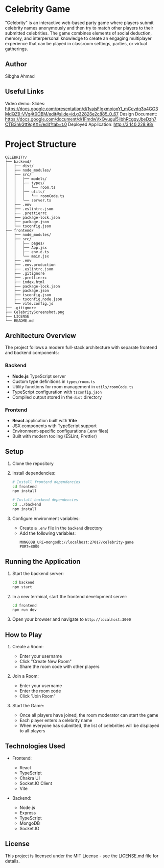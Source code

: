 # Celebrity Game

"Celebrity" is an interactive web-based party game where players submit celebrity names anonymously and then try to match other players to their submitted celebrities. The game combines elements of social deduction, memory, and interpersonal knowledge to create an engaging multiplayer experience that can be played in classroom settings, parties, or virtual gatherings.

## Author

Sibgha Ahmad

## Useful Links
Video demo: 
Slides: https://docs.google.com/presentation/d/1yajsFIgxmoiooYI_mCcvdq3o4GG3MdQZ9-VVg4t0OBM/edit#slide=id.g32826e2c885_0_67
Design Document: https://docs.google.com/document/d/1FmdwVxQvugul5ilbhRcgqyJbeDzh7CTB3hkGtt9qKXE/edit?tab=t.0
Deployed Application: http://3.140.228.98/


# Project Structure

```
CELEBRITY/
├── backend/
│   ├── dist/
│   ├── node_modules/
│   ├── src/
│   │   ├── models/
│   │   ├── types/
│   │   │   └── room.ts
│   │   ├── utils/
│   │   │   └── roomCode.ts
│   │   └── server.ts
│   ├── .env
│   ├── .eslintrc.json
│   ├── .prettierrc
│   ├── package-lock.json
│   ├── package.json
│   └── tsconfig.json
├── frontend/
│   ├── node_modules/
│   ├── src/
│   │   ├── pages/
│   │   ├── App.jsx
│   │   ├── env.d.ts
│   │   └── main.jsx
│   ├── .env
│   ├── .env.production
│   ├── .eslintrc.json
│   ├── .gitignore
│   ├── .prettierrc
│   ├── index.html
│   ├── package-lock.json
│   ├── package.json
│   ├── tsconfig.json
│   ├── tsconfig.node.json
│   └── vite.config.js
├── .gitignore
├── CelebrityScreenshot.png
├── LICENSE
└── README.md
```

## Architecture Overview

The project follows a modern full-stack architecture with separate frontend and backend components:

### Backend
- **Node.js** TypeScript server 
- Custom type definitions in `types/room.ts`
- Utility functions for room management in `utils/roomCode.ts`
- TypeScript configuration with `tsconfig.json`
- Compiled output stored in the `dist` directory

### Frontend
- **React** application built with **Vite**
- JSX components with TypeScript support
- Environment-specific configurations (.env files)
- Built with modern tooling (ESLint, Prettier)

## Setup

1. Clone the repository
2. Install dependencies:
   ```bash
   # Install frontend dependencies
   cd frontend
   npm install

   # Install backend dependencies
   cd ../backend
   npm install
   ```

3. Configure environment variables:
   - Create a `.env` file in the `backend` directory
   - Add the following variables:
     ```
     MONGODB_URI=mongodb://localhost:27017/celebrity-game
     PORT=8000
     ```

## Running the Application

1. Start the backend server:
   ```bash
   cd backend
   npm start
   ```

2. In a new terminal, start the frontend development server:
   ```bash
   cd frontend
   npm run dev
   ```

3. Open your browser and navigate to `http://localhost:3000`

## How to Play

1. Create a Room:
   - Enter your username
   - Click "Create New Room"
   - Share the room code with other players

2. Join a Room:
   - Enter your username
   - Enter the room code
   - Click "Join Room"

3. Start the Game:
   - Once all players have joined, the room moderator can start the game
   - Each player enters a celebrity name
   - When everyone has submitted, the list of celebrities will be displayed to all players

## Technologies Used

- Frontend:
  - React
  - TypeScript
  - Chakra UI
  - Socket.IO Client
  - Vite

- Backend:
  - Node.js
  - Express
  - TypeScript
  - MongoDB 
  - Socket.IO
  
## License
This project is licensed under the MIT License - see the LICENSE.md file for details.
